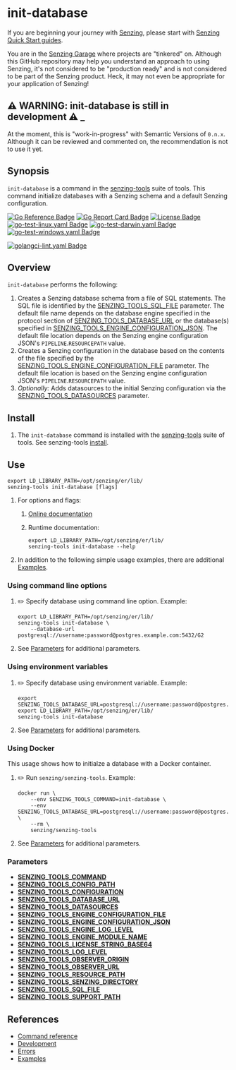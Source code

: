 # init-database

If you are beginning your journey with [Senzing],
please start with [Senzing Quick Start guides].

You are in the [Senzing Garage] where projects are "tinkered" on.
Although this GitHub repository may help you understand an approach to using Senzing,
it's not considered to be "production ready" and is not considered to be part of the Senzing product.
Heck, it may not even be appropriate for your application of Senzing!

## :warning: WARNING: init-database is still in development :warning: _

At the moment, this is "work-in-progress" with Semantic Versions of `0.n.x`.
Although it can be reviewed and commented on,
the recommendation is not to use it yet.

## Synopsis

`init-database` is a command in the
[senzing-tools]
suite of tools.
This command initialize databases with a Senzing schema and a default Senzing configuration.

[![Go Reference Badge]][Package reference]
[![Go Report Card Badge]][Go Report Card]
[![License Badge]][License]
[![go-test-linux.yaml Badge]][go-test-linux.yaml]
[![go-test-darwin.yaml Badge]][go-test-darwin.yaml]
[![go-test-windows.yaml Badge]][go-test-windows.yaml]

[![golangci-lint.yaml Badge]][golangci-lint.yaml]

## Overview

`init-database` performs the following:

1. Creates a Senzing database schema from a file of SQL statements.
   The SQL file is identified by the [SENZING_TOOLS_SQL_FILE] parameter.
   The default file name depends on the database engine specified in the
   protocol section of [SENZING_TOOLS_DATABASE_URL]
   or the database(s) specified in [SENZING_TOOLS_ENGINE_CONFIGURATION_JSON].
   The default file location depends on the Senzing engine configuration JSON's `PIPELINE`.`RESOURCEPATH` value.
1. Creates a Senzing configuration in the database based on the contents
   of the file specified by the [SENZING_TOOLS_ENGINE_CONFIGURATION_FILE] parameter.
   The default file location is based on the Senzing engine configuration JSON's `PIPELINE`.`RESOURCEPATH` value.
1. *Optionally:* Adds datasources to the initial Senzing configuration via the [SENZING_TOOLS_DATASOURCES] parameter.

## Install

1. The `init-database` command is installed with the [senzing-tools] suite of tools.
   See senzing-tools [install].

## Use

```console
export LD_LIBRARY_PATH=/opt/senzing/er/lib/
senzing-tools init-database [flags]
```

1. For options and flags:
    1. [Online documentation]
    1. Runtime documentation:

        ```console
        export LD_LIBRARY_PATH=/opt/senzing/er/lib/
        senzing-tools init-database --help
        ```

1. In addition to the following simple usage examples, there are additional [Examples].

### Using command line options

1. :pencil2: Specify database using command line option.
   Example:

    ```console
    export LD_LIBRARY_PATH=/opt/senzing/er/lib/
    senzing-tools init-database \
        --database-url postgresql://username:password@postgres.example.com:5432/G2
    ```

1. See [Parameters] for additional parameters.

### Using environment variables

1. :pencil2: Specify database using environment variable.
   Example:

    ```console
    export SENZING_TOOLS_DATABASE_URL=postgresql://username:password@postgres.example.com:5432/G2
    export LD_LIBRARY_PATH=/opt/senzing/er/lib/
    senzing-tools init-database
    ```

1. See [Parameters] for additional parameters.

### Using Docker

This usage shows how to initialze a database with a Docker container.

1. :pencil2: Run `senzing/senzing-tools`.
   Example:

    ```console
    docker run \
        --env SENZING_TOOLS_COMMAND=init-database \
        --env SENZING_TOOLS_DATABASE_URL=postgresql://username:password@postgres.example.com:5432/G2 \
        --rm \
        senzing/senzing-tools
    ```

1. See [Parameters] for additional parameters.

### Parameters

- **[SENZING_TOOLS_COMMAND]**
- **[SENZING_TOOLS_CONFIG_PATH]**
- **[SENZING_TOOLS_CONFIGURATION]**
- **[SENZING_TOOLS_DATABASE_URL]**
- **[SENZING_TOOLS_DATASOURCES]**
- **[SENZING_TOOLS_ENGINE_CONFIGURATION_FILE]**
- **[SENZING_TOOLS_ENGINE_CONFIGURATION_JSON]**
- **[SENZING_TOOLS_ENGINE_LOG_LEVEL]**
- **[SENZING_TOOLS_ENGINE_MODULE_NAME]**
- **[SENZING_TOOLS_LICENSE_STRING_BASE64]**
- **[SENZING_TOOLS_LOG_LEVEL]**
- **[SENZING_TOOLS_OBSERVER_ORIGIN]**
- **[SENZING_TOOLS_OBSERVER_URL]**
- **[SENZING_TOOLS_RESOURCE_PATH]**
- **[SENZING_TOOLS_SENZING_DIRECTORY]**
- **[SENZING_TOOLS_SQL_FILE]**
- **[SENZING_TOOLS_SUPPORT_PATH]**

## References

- [Command reference]
- [Development]
- [Errors]
- [Examples]

[Command reference]: https://github.com/senzing-garage/init-database/blob/main/docs/init-database.md
[Development]: docs/development.md
[Errors]: docs/errors.md
[Examples]: docs/examples.md
[Go Reference Badge]: https://pkg.go.dev/badge/github.com/senzing-garage/template-go.svg
[Go Report Card Badge]: https://goreportcard.com/badge/github.com/senzing-garage/template-go
[Go Report Card]: https://goreportcard.com/report/github.com/senzing-garage/template-go
[go-test-darwin.yaml Badge]: https://github.com/senzing-garage/template-go/actions/workflows/go-test-darwin.yaml/badge.svg
[go-test-darwin.yaml]: https://github.com/senzing-garage/template-go/actions/workflows/go-test-darwin.yaml
[go-test-linux.yaml Badge]: https://github.com/senzing-garage/template-go/actions/workflows/go-test-linux.yaml/badge.svg
[go-test-linux.yaml]: https://github.com/senzing-garage/template-go/actions/workflows/go-test-linux.yaml
[go-test-windows.yaml Badge]: https://github.com/senzing-garage/template-go/actions/workflows/go-test-windows.yaml/badge.svg
[go-test-windows.yaml]: https://github.com/senzing-garage/template-go/actions/workflows/go-test-windows.yaml
[golangci-lint.yaml Badge]: https://github.com/senzing-garage/template-go/actions/workflows/golangci-lint.yaml/badge.svg
[golangci-lint.yaml]: https://github.com/senzing-garage/template-go/actions/workflows/golangci-lint.yaml
[install]: https://github.com/senzing-garage/senzing-tools#install
[License Badge]: https://img.shields.io/badge/License-Apache2-brightgreen.svg
[License]: https://github.com/senzing-garage/template-go/blob/main/LICENSE
[Online documentation]: https://hub.senzing.com/senzing-tools/senzing-tools_init-database.html
[Package reference]: https://pkg.go.dev/github.com/senzing-garage/template-go
[Parameters]: #parameters
[Senzing Garage]: https://github.com/senzing-garage
[Senzing Quick Start guides]: https://docs.senzing.com/quickstart/
[SENZING_TOOLS_COMMAND]: https://github.com/senzing-garage/knowledge-base/blob/main/lists/environment-variables.md#senzing_tools_command
[SENZING_TOOLS_CONFIG_PATH]: https://github.com/senzing-garage/knowledge-base/blob/main/lists/environment-variables.md#senzing_tools_config_path
[SENZING_TOOLS_CONFIGURATION]: https://github.com/senzing-garage/knowledge-base/blob/main/lists/environment-variables.md#senzing_tools_configuration
[SENZING_TOOLS_DATABASE_URL]: https://github.com/senzing-garage/knowledge-base/blob/main/lists/environment-variables.md#senzing_tools_database_url
[SENZING_TOOLS_DATASOURCES]: https://github.com/senzing-garage/knowledge-base/blob/main/lists/environment-variables.md#senzing_tools_datasources
[SENZING_TOOLS_ENGINE_CONFIGURATION_FILE]: https://github.com/senzing-garage/knowledge-base/blob/main/lists/environment-variables.md#senzing_tools_engine_configuration_file
[SENZING_TOOLS_ENGINE_CONFIGURATION_JSON]: https://github.com/senzing-garage/knowledge-base/blob/main/lists/environment-variables.md#senzing_tools_engine_configuration_json
[SENZING_TOOLS_ENGINE_LOG_LEVEL]: https://github.com/senzing-garage/knowledge-base/blob/main/lists/environment-variables.md#senzing_tools_engine_log_level
[SENZING_TOOLS_ENGINE_MODULE_NAME]: https://github.com/senzing-garage/knowledge-base/blob/main/lists/environment-variables.md#senzing_tools_engine_module_name
[SENZING_TOOLS_LICENSE_STRING_BASE64]: https://github.com/senzing-garage/knowledge-base/blob/main/lists/environment-variables.md#senzing_tools_license_string_base64
[SENZING_TOOLS_LOG_LEVEL]: https://github.com/senzing-garage/knowledge-base/blob/main/lists/environment-variables.md#senzing_tools_log_level
[SENZING_TOOLS_OBSERVER_ORIGIN]: https://github.com/senzing-garage/knowledge-base/blob/main/lists/environment-variables.md#senzing_tools_observer_origin
[SENZING_TOOLS_OBSERVER_URL]: https://github.com/senzing-garage/knowledge-base/blob/main/lists/environment-variables.md#senzing_tools_observer_url
[SENZING_TOOLS_RESOURCE_PATH]: https://github.com/senzing-garage/knowledge-base/blob/main/lists/environment-variables.md#senzing_tools_resource_path
[SENZING_TOOLS_SENZING_DIRECTORY]: https://github.com/senzing-garage/knowledge-base/blob/main/lists/environment-variables.md#senzing_tools_senzing_directory
[SENZING_TOOLS_SQL_FILE]: https://github.com/senzing-garage/knowledge-base/blob/main/lists/environment-variables.md#senzing_tools_sql_file
[SENZING_TOOLS_SUPPORT_PATH]: https://github.com/senzing-garage/knowledge-base/blob/main/lists/environment-variables.md#senzing_tools_support_path
[senzing-tools]: https://github.com/senzing-garage/senzing-tools
[Senzing]: https://senzing.com/
